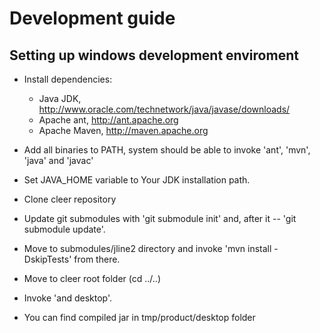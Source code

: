 Development guide
=================

Setting up windows development enviroment
-----------------------------------------

 * Install dependencies:

     * Java JDK, http://www.oracle.com/technetwork/java/javase/downloads/
     * Apache ant, http://ant.apache.org
     * Apache Maven, http://maven.apache.org

 * Add all binaries to PATH, system should be able to invoke 'ant', 'mvn', 'java' and 'javac'
 * Set JAVA_HOME variable to Your JDK installation path.

 * Clone cleer repository
 * Update git submodules with 'git submodule init' and, after it -- 'git submodule update'.
 * Move to submodules/jline2 directory and invoke 'mvn install -DskipTests' from there.
 * Move to cleer root folder (cd ../..)
 * Invoke 'and desktop'. 
 * You can find compiled jar in tmp/product/desktop folder
